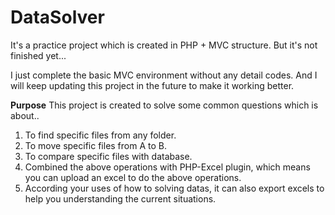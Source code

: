 # DataSolver
It's a practice project which is created in PHP + MVC structure.
But it's not finished yet...

I just complete the basic MVC environment without any detail codes.
And I will keep updating this project in the future to make it working better.

**Purpose**
This project is created to solve some common questions which is about..
1. To find specific files from any folder.
2. To move specific files from A to B.
3. To compare specific files with database.
4. Combined the above operations with PHP-Excel plugin, which means you can upload an excel to do the above operations.
5. According your uses of how to solving datas, it can also export excels to help you understanding the current situations.
